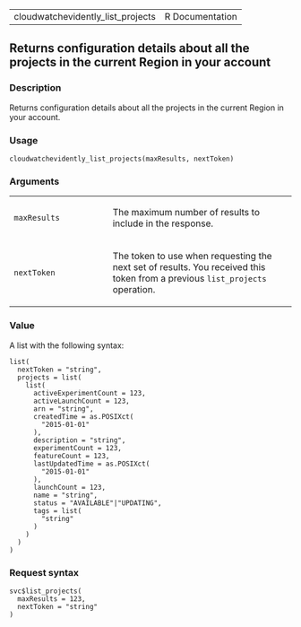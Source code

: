 <table style="width: 100%;">
<tbody>
<tr class="odd">
<td>cloudwatchevidently_list_projects</td>
<td style="text-align: right;">R Documentation</td>
</tr>
</tbody>
</table>

## Returns configuration details about all the projects in the current Region in your account

### Description

Returns configuration details about all the projects in the current
Region in your account.

### Usage

    cloudwatchevidently_list_projects(maxResults, nextToken)

### Arguments

<table>
<colgroup>
<col style="width: 35%" />
<col style="width: 65%" />
</colgroup>
<tbody>
<tr class="odd">
<td><code
id="cloudwatchevidently_list_projects_:_maxResults">maxResults</code></td>
<td><p>The maximum number of results to include in the
response.</p></td>
</tr>
<tr class="even">
<td><code
id="cloudwatchevidently_list_projects_:_nextToken">nextToken</code></td>
<td><p>The token to use when requesting the next set of results. You
received this token from a previous <code>list_projects</code>
operation.</p></td>
</tr>
</tbody>
</table>

### Value

A list with the following syntax:

    list(
      nextToken = "string",
      projects = list(
        list(
          activeExperimentCount = 123,
          activeLaunchCount = 123,
          arn = "string",
          createdTime = as.POSIXct(
            "2015-01-01"
          ),
          description = "string",
          experimentCount = 123,
          featureCount = 123,
          lastUpdatedTime = as.POSIXct(
            "2015-01-01"
          ),
          launchCount = 123,
          name = "string",
          status = "AVAILABLE"|"UPDATING",
          tags = list(
            "string"
          )
        )
      )
    )

### Request syntax

    svc$list_projects(
      maxResults = 123,
      nextToken = "string"
    )
